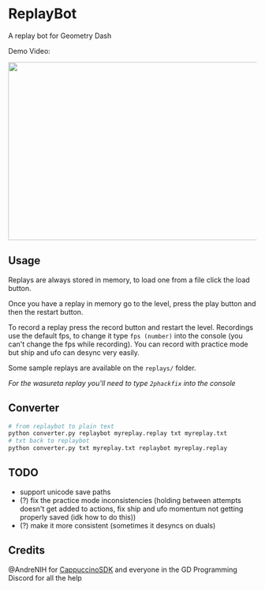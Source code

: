 # ReplayBot

A replay bot for Geometry Dash

Demo Video:

<a href="https://youtu.be/3fcRO_AswyU" target="_blank"><img src="https://i.ytimg.com/vi/3fcRO_AswyU/maxresdefault.jpg" width="640" height="360" /></a>

## Usage

Replays are always stored in memory, to load one from a file click the load button.

Once you have a replay in memory go to the level, press the play button and then the restart button.

To record a replay press the record button and restart the level. Recordings use the default fps, to change it type `fps (number)` into the console (you can't change the fps while recording). You can record with practice mode but ship and ufo can desync very easily.

Some sample replays are available on the `replays/` folder.

*For the wasureta replay you'll need to type `2phackfix` into the console*

## Converter

```bash
# from replaybot to plain text
python converter.py replaybot myreplay.replay txt myreplay.txt
# txt back to replaybot
python converter.py txt myreplay.txt replaybot myreplay.replay
```

## TODO
- support unicode save paths
- (?) fix the practice mode inconsistencies (holding between attempts doesn't get added to actions, fix ship and ufo momentum not getting properly saved (idk how to do this))
- (?) make it more consistent (sometimes it desyncs on duals)

## Credits
@AndreNIH for [CappuccinoSDK](https://github.com/AndreNIH/CappuccinoSDK)
and everyone in the GD Programming Discord for all the help

